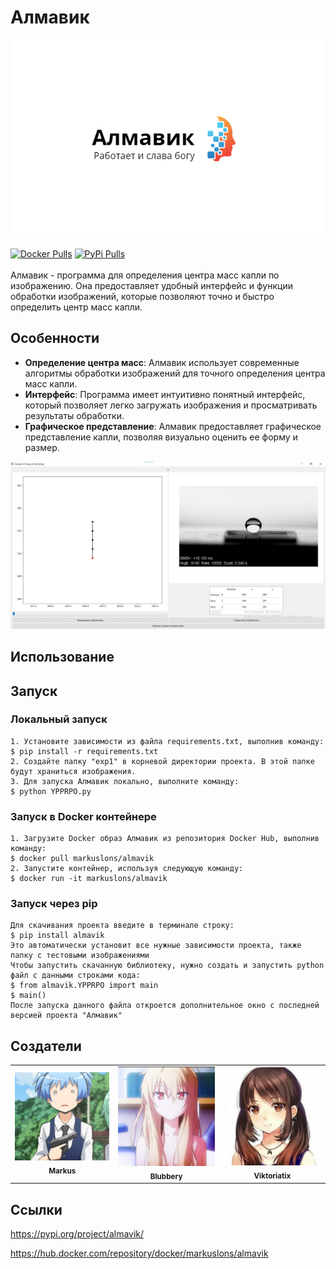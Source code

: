 # Алмавик

![Логотип Алмавик](formalization/logoza.png)
<br>
<div>
    <a href="https://hub.docker.com/repository/docker/markuslons/almavik"><img src="https://img.shields.io/badge/docker-%230db7ed.svg?style=for-the-badge&logo=docker&logoColor=white" alt="Docker Pulls"></a>
   <a href="https://pypi.org/project/almavik/"><img src="https://pypi.org/static/images/logo-small.2a411bc6.svg" alt="PyPi Pulls"></a>
   
  </div>
  <br>
Алмавик - программа для определения центра масс капли по изображению. Она предоставляет удобный интерфейс и функции обработки изображений, которые позволяют точно и быстро определить центр масс капли.

## Особенности

- **Определение центра масс**: Алмавик использует современные алгоритмы обработки изображений для точного определения центра масс капли.
- **Интерфейс**: Программа имеет интуитивно понятный интерфейс, который позволяет легко загружать изображения и просматривать результаты обработки.
- **Графическое представление**: Алмавик предоставляет графическое представление капли, позволяя визуально оценить ее форму и размер.

![Логотип Алмавик](formalization/int.jpg)


## Использование


## Запуск
### Локальный запуск 
    1. Установите зависимости из файла requirements.txt, выполнив команду: 
    $ pip install -r requirements.txt
    2. Создайте папку "exp1" в корневой директории проекта. В этой папке будут храниться изображения.
    3. Для запуска Алмавик локально, выполните команду:
    $ python YPPRPO.py
### Запуск в Docker контейнере
    1. Загрузите Docker образ Алмавик из репозитория Docker Hub, выполнив команду: 
    $ docker pull markuslons/almavik
    2. Запустите контейнер, используя следующую команду: 
    $ docker run -it markuslons/almavik
### Запуск через pip
    Для скачивания проекта введите в терминале строку:
    $ pip install almavik
    Это автоматически установит все нужные зависимости проекта, также папку с тестовыми изображениями
    Чтобы запустить скачанную библиотеку, нужно создать и запустить python файл с данными строками кода:
    $ from almavik.YPPRPO import main 
    $ main()
    После запуска данного файла откроется дополнительное окно с последней версией проекта "Алмавик"
     
## Создатели 
<div align="center">
  <table>
    <tr>
      <td align="center">
        <a href="https://github.com/markusLons">
          <img src="formalization/markus.jpg" width="200px" alt="Markus">
        </a>
        <br />
        <sub><b>Markus</b></sub>
      </td>
      <td align="center">
        <a href="https://github.com/avdovichenko1">
          <img src="formalization/blubbery.jpg" width="200px" alt="Blubbery">
        </a>
        <br />
        <sub><b>Blubbery</b></sub>
      </td>
      <td align="center">
        <a href="https://github.com/ViktoriaTix">
          <img src="formalization/viktoriatix.jpg" width="200px" alt="Viktoriatix">
        </a>
        <br />
        <sub><b>Viktoriatix</b></sub>
      </td>
    </tr>
  </table>
</div>

## Ссылки
https://pypi.org/project/almavik/

https://hub.docker.com/repository/docker/markuslons/almavik

